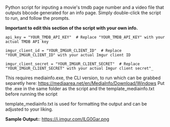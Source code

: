 Python script for inputing a movie's tmdb page number and a video file that outputs bbcode generated for an info page.
Simply double-click the script to run, and follow the prompts.

**Important to edit this section of the script with your own info.**

    api_key = "YOUR_TMDB_API_KEY"  # Replace "YOUR_TMDB_API_KEY" with your actual TMDB API key
    
    imgur_client_id = "YOUR_IMGUR_CLIENT_ID"  # Replace "YOUR_IMGUR_CLIENT_ID" with your actual Imgur client ID
    
    imgur_client_secret = "YOUR_IMGUR_CLIENT_SECRET"  # Replace "YOUR_IMGUR_CLIENT_SECRET" with your actual Imgur client secret"_

This requires mediainfo.exe, the CLI version, to run which can be grabbed separetly here:
https://mediaarea.net/en/MediaInfo/Download/Windows
Put the .exe in the same folder as the script and the template_mediainfo.txt before running the script

template_mediainfo.txt is used for formatting the output and can be adjusted to your liking.

**Sample Output:**:
https://i.imgur.com/lLG0Gar.png
